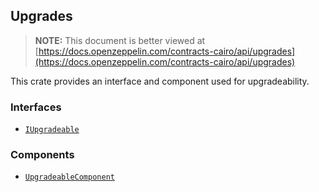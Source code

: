 ## Upgrades

> **NOTE:** This document is better viewed at [https://docs.openzeppelin.com/contracts-cairo/api/upgrades](https://docs.openzeppelin.com/contracts-cairo/api/upgrades)

This crate provides an interface and component used for upgradeability.

### Interfaces

- [`IUpgradeable`](https://docs.openzeppelin.com/contracts-cairo/api/upgrades#IUpgradeable)

### Components

- [`UpgradeableComponent`](https://docs.openzeppelin.com/contracts-cairo/api/upgrades#UpgradeableComponent)
